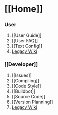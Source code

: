 # [[Home]]

### User

1. [[User Guide]]
1. [[User FAQ]]
1. [[Text Config]]
1. [Legacy Wiki](http://synergy-project.org/wiki/User)

### [[Developer]]

1. [[Issues]]
1. [[Compiling]]
1. [[Code Style]]
1. [[Buildbot]]
1. [[Source Code]]
1. [[Version Planning]]
1. [Legacy Wiki](http://synergy-project.org/wiki/Developer)